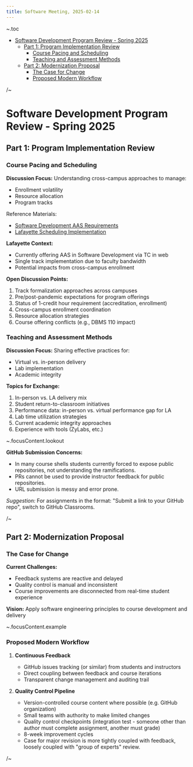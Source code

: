 ```yaml
---
title: Software Meeting, 2025-02-14
---
```


~.toc

- [Software Development Program Review - Spring 2025](#software-development-program-review---spring-2025)
  - [Part 1: Program Implementation Review](#part-1-program-implementation-review)
    - [Course Pacing and Scheduling](#course-pacing-and-scheduling)
    - [Teaching and Assessment Methods](#teaching-and-assessment-methods)
  - [Part 2: Modernization Proposal](#part-2-modernization-proposal)
    - [The Case for Change](#the-case-for-change)
    - [Proposed Modern Workflow](#proposed-modern-workflow)

/~

# Software Development Program Review - Spring 2025

## Part 1: Program Implementation Review

### Course Pacing and Scheduling

**Discussion Focus:** Understanding cross-campus approaches to manage:

- Enrollment volatility
- Resource allocation
- Program tracks

Reference Materials:

- [Software Development AAS Requirements](https://catalog.ivytech.edu/preview_program.php?catoid=9&poid=7887&returnto=1110)
- [Lafayette Scheduling Implementation](https://mpjovanovich.github.io/ivy-sdev-aas-walkthrough/)

**Lafayette Context:**

- Currently offering AAS in Software Development via TC in web
- Single track implementation due to faculty bandwidth
- Potential impacts from cross-campus enrollment

**Open Discussion Points:**

1. Track formalization approaches across campuses
2. Pre/post-pandemic expectations for program offerings
3. Status of 1-credit hour requirement (accreditation, enrollment)
4. Cross-campus enrollment coordination
5. Resource allocation strategies
6. Course offering conflicts (e.g., DBMS 110 impact)

### Teaching and Assessment Methods

**Discussion Focus:** Sharing effective practices for:

- Virtual vs. in-person delivery
- Lab implementation
- Academic integrity

**Topics for Exchange:**

1. In-person vs. LA delivery mix
2. Student return-to-classroom initiatives
3. Performance data: in-person vs. virtual performance gap for LA
4. Lab time utilization strategies
5. Current academic integrity approaches
6. Experience with tools (ZyLabs, etc.)

~.focusContent.lookout

**GitHub Submission Concerns:**

- In many course shells students currently forced to expose public repositories, not understanding the ramifications.
- PRs cannot be used to provide instructor feedback for public repositories.
- URL submission is messy and error prone.

_Suggestion:_ For assignments in the format: "Submit a link to your GitHub repo", switch to GitHub Classrooms.

/~

## Part 2: Modernization Proposal

### The Case for Change

**Current Challenges:**

- Feedback systems are reactive and delayed
- Quality control is manual and inconsistent
- Course improvements are disconnected from real-time student experience

**Vision:** Apply software engineering principles to course development and delivery

~.focusContent.example

### Proposed Modern Workflow

1. **Continuous Feedback**

   - GitHub issues tracking (or similar) from students and instructors
   - Direct coupling between feedback and course iterations
   - Transparent change management and auditing trail

2. **Quality Control Pipeline**

   - Version-controlled course content where possible (e.g. GitHub organization)
   - Small teams with authority to make limited changes
   - Quality control checkpoints (integration test - someone other than author must complete assignment, another must grade)
   - 8-week improvement cycles
   - Case for major revision is more tightly coupled with feedback, loosely coupled with "group of experts" review.

/~
